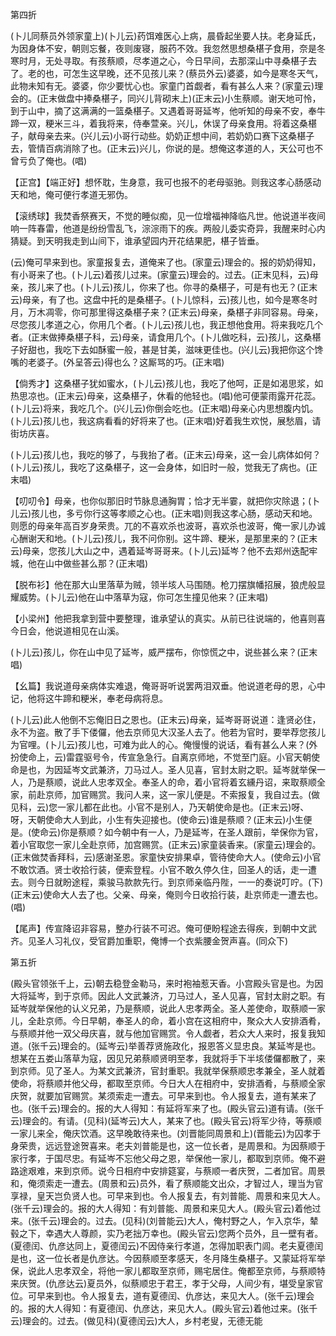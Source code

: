 <!-- { "loadSidebar": true } -->
第四折

(卜儿同蔡员外领家童上)(卜儿云)药饵难医心上病，晨昏起坐要人扶。老身延氏，为因身体不安，朝则忘餐，夜则废寝，服药不效。我忽然思想桑椹子食用，奈是冬寒时月，无处寻取。有孩蔡顺，尽孝道之心，今日早间，去那深山中寻桑椹子去了。老的也，可怎生这早晚，还不见孩儿来？(蔡员外云)婆婆，如今是寒冬天气，此物未知有无。婆婆，你少要忧心也。家童门首觑者，看有甚么人来？(家童云)理会的。(正末做盘中捧桑椹子，同兴儿背砌末上)(正末云)小生蔡顺。谢天地可怜，到于山中，摘了这满满的一篮桑椹子。又遇着哥哥延岑，他听知的母亲不安，奉牛蹄一双，粳米三斗，着我将来，侍奉萱亲。兴儿，休误了母亲食用。将着这桑椹子，献母亲去来。(兴儿云)小哥行动些。奶奶正想中间，若奶奶口赛下这桑椹子去，管情百病消除了也。(正末云)兴儿，你说的是。想俺这孝道的人，天公可也不曾亏负了俺也。(唱)

【正宫】【端正好】想怀耽，生身意，我可也报不的老母驱驰。则我这孝心肠感动天和地，俺可便行孝道无邪伪。

【滚绣球】我焚香祭赛天，不觉的睡似痴，见一位增福神降临凡世。他说道半夜间响一阵春雷，他道是纷纷雪乱飞，淙淙雨下的疾。两般儿委实奇异，我醒来时心内猜疑。到天明我走到山间下，谁承望园内开花结果肥，椹子皆垂。

(云)俺可早来到也。家童报复去，道俺来了也。(家童云)理会的。报的奶奶得知，有小哥来了也。(卜儿云)着孩儿过来。(家童云)理会的。过去。(正末见科，云)母亲，孩儿来了也。(卜儿云)孩儿，你来了也。你寻的桑椹子，可是有也无？(正末云)母亲，有了也。这盘中托的是桑椹子。(卜儿惊科，云)孩儿也，如今是寒冬时月，万木凋零，你可那里得这桑椹子来？(正末云)母亲，桑椹子非同容易。母亲，尽您孩儿孝道之心，你用几个者。(卜儿云)孩儿也，我正想他食用。将来我吃几个者。(正末做捧桑椹子科，云)母亲，请食用几个。(卜儿做吃科，云)孩儿，这桑椹子好甜也，我吃下去如酥蜜一般，甚是甘美，滋味更佳也。(兴儿云)我把你这个馋嘴的老婆子。(外呈答云)得也么？这厮骂的巧。(正末唱)

【倘秀才】这桑椹子犹如蜜水，(卜儿云)孩儿也，我吃了他呵，正是如渴思浆，如热思凉也。(正末云)母亲，这桑椹子，休看的他轻也。(唱)他可便蒙雨露开花蕊。(卜儿云)将来，我吃几个。(兴儿云)你倒会吃也。(正末唱)母亲心内思想腹内饥。(卜儿云)孩儿也，我这病看看的好将来了也。(正末唱)好着我生欢悦，展愁眉，请街坊庆喜。

(卜儿云)孩儿也，我吃的够了，与我抬了者。(正末云)母亲，这一会儿病体如何？(卜儿云)孩儿，我吃了这桑椹子，这一会身体，如旧时一般，觉我无了病也。(正末唱)

【叨叨令】母亲，也你似那旧时节脉息通胸胃；恰才无半霎，就把你灾除退；(卜儿云)孩儿也，多亏你行这等孝顺之心也。(正末唱)则我这孝心肠，感动天和地。则愿的母亲年高百岁身荣贵。兀的不喜欢杀也波哥，喜欢杀也波哥，俺一家儿办诚心酬谢天和地。(卜儿云)孩儿，我不问你别。这牛蹄、粳米，是那里来的？(正末云)母亲，您孩儿大山之中，遇着延岑哥哥来。(卜儿云)延岑？他不去郑州迭配牢城，他在山中做些甚么那？(正末唱)

【脱布衫】他在那大山里落草为贼，领半垓人马围随。枪刀摆旗幡招展，狼虎般显耀威势。(卜儿云)他在山中落草为寇，你可怎生撞见他来？(正末唱)

【小梁州】他把我拿到营中要整理，谁承望认的真实。从前已往说端的，他喜则喜今日会，他说道相见在山溪。

(卜儿云)孩儿，你在山中见了延岑，威严摆布，你惊慌之中，说些甚么来？(正末唱)

【幺篇】我说道母亲病体实难退，俺哥哥听说罢两泪双垂。他说道老母的恩，心中记，他将这牛蹄和粳米，奉老母病将息。

(卜儿云)此人他倒不忘俺旧日之恩也。(正末云)母亲，延岑哥哥说道：逢贤必住，永不为盗。散了手下偻儸，他去京师见大汉圣人去了。他若为官时，要举荐您孩儿为官哩。(卜儿云)孩儿也，可难为此人的心。俺慢慢的说话，看有甚么人来？(外扮使命上，云)雷霆驱号令，传宣急急行。自离京师地，不觉至门庭。小官天朝使命是也，为因延岑文武兼济，刀马过人。圣人见喜，官封太尉之职。延岑就举保一人，乃是蔡顺，说此人忠孝双全。奉圣人的命，着小官将着玄纁丹诏，来取蔡顺全家，前赴京师，加官赐赏。我问人来，这一家儿便是。不索报复，我自过去。(做见科，云)您一家儿都在此也。小官不是别人，乃天朝使命是也。(正末云)呀、呀，天朝使命大人到此，小生有失迎接也。(使命云)谁是蔡顺？(正末云)小生便是。(使命云)你是蔡顺？如今朝中有一人，乃是延岑，在圣人跟前，举保你为官，着小官取您一家儿全赴京师，加宫赐赏。(正末云)家童装香来。(家童云)理会的。(正末做焚香拜科，云)感谢圣恩。家童快安排果卓，管待使命大人。(使命云)小官不敢饮酒。贤士收拾行装，便索登程。小官不敢久停久住，回圣人的话，走一遭去。则今日就盼途程，乘骏马款款先行。到京师亲临丹陛，一一的奏说叮咛。(下)(正末云)使命大人去了也。父亲、母亲，俺则今日收拾行装，赴京师走一遭去也。(唱)

【尾声】传宣降诏非容易，整办行装不可迟。俺可便盼程途去得疾，到朝中文武齐。见圣人习礼仪，受官爵加重职，俺博一个衣紫腰金贺声喜。(同众下)


第五折

(殿头官领张千上，云)朝去稳登金勒马，来时袍袖惹天香。小宫殿头官是也。为因大将延岑，到于京师。因此人文武兼济，刀马过人，圣人见喜，官封太尉之职。有延岑就举保他的认义兄弟，乃是蔡顺，说此人忠孝两全。圣人差使命，取蔡顺一家儿，全赴京师。今日早朝，奉圣人的命，着小宫在这相府中，聚众大人安排酒肴，与蔡顺并他一双父母庆喜，就与他加官赐赏。令人觑者，若众大人来时，报复我知道。(张千云)理会的。(延岑云)举善荐贤施政化，报恩答义显忠良。某延岑是也。想某在五娄山落草为寇，因见兄弟蔡顺贤明至孝，我就将手下半垓偻儸都散了，来到京师。见了圣人。为某文武兼济，官封重职。我就举保蔡顺忠孝兼全，圣人就着使命，将蔡顺并他父母，都取至京师。今日大人在相府中，安排酒肴，与蔡顺全家庆贺，就要加官赐赏。某须索走一遭去。可早来到也。令人报复去，道有某来了也。(张千云)理会的。报的大人得知：有延将军来了也。(殿头官云)道有请。(张千云)理会的。有请。(见科)(延岑云)大人，某来了也。(殿头官云)将军少待，等蔡顺一家儿来全，俺庆饮酒。这早晚敢待来也。(刘晋能同周景和上)(晋能云)为囚孝于身荣贵，远远登途贺喜来。老夫刘普能是也，这一位长者，是周景和。为因蔡顺于家行孝，于国尽忠。有延岑不忘他父母之恩，举保他一家儿，都取到京师。俺不避路途艰难，来到京师。说今日相府中安排筵宴，与蔡顺一者庆贺，二者加官。周景和，俺须索走一遭去。(周景和云)员外，看了蔡顺能文出众，才智过人，理当为官享禄，皇天岂负贤人也。可早来到也。令人报复去，有刘普能、周景和来见大人。(张千云)理会的。报的大人得知：有刘普能、周景和来见大人。(殿头官云)着他过来。(张千云)理会的。过去。(见科)(刘普能云)大人，俺村野之人，乍入京华，辇毂之下，幸遇大人尊颜，实乃老拙万幸也。(殿头官云)您两个员外，且一壁有者。(夏德闰、仇彦达同上，夏德闰云)不因侍亲行孝道，怎得加职表门闾。老夫夏德闰是也，这一位长者是仇彦达。今因蔡顺至孝感天，冬月降生桑椹子。又蒙延将军举保，说此人忠孝双全，将他一家儿都取至京师，赐宅居住。俺都至京师，与蔡顺特来庆贺。(仇彦达云)夏员外，似蔡顺忠于君王，孝于父母，人间少有，堪受皇家官位。可早来到也。令人报复去，道有夏德闰、仇彦达，来见大人。(张千云)理会的。报的大人得知：有夏德闰、仇彦达，来见大人。(殿头官云)着他过来。(张千云)理会的。过去。(做见科)(夏德闰云)大人，乡村老叟，无德无能
